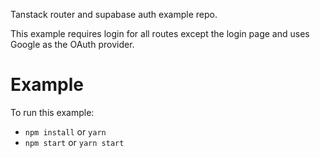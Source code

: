 Tanstack router and supabase auth example repo.

This example requires login for all routes except the login page and uses Google as the OAuth provider.

# Example

To run this example:

- `npm install` or `yarn`
- `npm start` or `yarn start`
